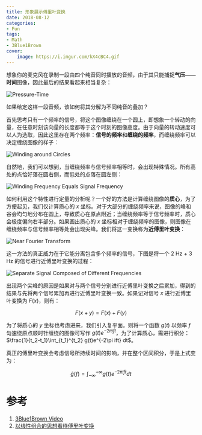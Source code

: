 ```yaml
---
title: 形象展示傅里叶变换
date: 2018-08-12
categories:
- Fun
tags:
- Math
- 3Blue1Brown
cover:
    image: https://i.imgur.com/kX4cBC4.gif
---
```


想象你的麦克风在录制一段由四个纯音同时播放的音频，由于其只能捕捉**气压——时间**图像，因此最后的结果看起来相当复杂：

![Pressure-Time](https://i.imgur.com/H5kzT4t.png)

如果给定这样一段音频，该如何将其分解为不同纯音的叠加？

首先思考只有一个频率的信号，将这个图像缠绕在一个圆上，即想象一个转动的向量，在任意时刻该向量的长度都等于这个时刻的图像高度。由于向量的转动速度可以人为选取，因此这里存在两个频率：**信号的频率**和**缠绕的频率**，而缠绕频率可以决定缠绕图像的样子：

![Winding around Circles](https://i.imgur.com/GqcrCg2.png)

自然地，我们可以想到，当缠绕频率与信号频率相等时，会出现特殊情况。所有高处的点恰好落在圆右侧，而低处的点落在圆左侧：

![Winding Frequency Equals Signal Frequency](https://i.imgur.com/B4FRdAs.png)

如何利用这个特性进行定量的分析呢？一个好的方法是计算缠绕图像的**质心**，为了方便起见，我们仅计算质心的 $x$ 坐标。对于大部分的缠绕频率来说，图像的峰和谷会均匀地分布在圆上，导致质心在原点附近；当缠绕频率等于信号频率时，质心会极度偏向右半部分。如果画出质心的 $x$ 坐标相对于缠绕频率的图像，则图像在缠绕频率与信号频率相等处会出现尖峰。我们将这一变换称为**近傅里叶变换**：

![Near Fourier Transform](https://i.imgur.com/Rd38ffU.png)

这一方法的真正威力在于它能分离包含多个频率的信号，下图是将一个 2 Hz + 3 Hz 的信号进行近傅里叶变换的过程：

![Separate Signal Composed of Different Frequencies](https://i.imgur.com/kX4cBC4.gif)

出现两个尖峰的原因是如果对与两个信号分别进行近傅里叶变换之后累加，得到的结果与先将两个信号累加再进行近傅里叶变换一致。如果记对信号 $x$ 进行近傅里叶变换为 $F(x)$，则有：

$$
F(x+y) = F(x) + F(y)
$$

为了将质心的 $y$ 坐标也考虑进来，我们引入复平面。则将一个函数 $g(t)$ 以频率 $f$ 匀速绕原点顺时针缠绕的图像可写作 $g(t)e^{-2\pi ift}$，为了计算质心，需进行积分：$\frac{1}{t_2-t_1}\int_{t_1}^{t_2} g(t)e^{-2\pi ift} dt$。

真正的傅里叶变换会考虑信号所持续时间的影响，并在整个区间积分，于是上式变为：

$$
\hat{g}(f) = \int_{-\infty}^{+\infty} g(t)e^{-2\pi ift} dt
$$

# 参考

1. [3Blue1Brown Video](https://youtu.be/spUNpyF58BY)
3. [以线性组合的思想看待傅里叶变换](https://www.matongxue.com/madocs/619.html)
